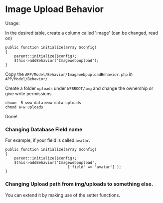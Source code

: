 # Image Upload Behavior

Usage:

In the desired table, create a column called 'image' (can be changed, read on)

    public function initialize(array $config)
    {
        parent::initialize($config);
        $this->addBehavior('Imagewebpupload');
    }

Copy the `APP/Model/Behavior/ImagawebpuploadBehavior.php` in `APP/Model/Behavior/`

Create a folder `uploads` under `WEBROOT/img`
and change the ownership or give write permissions.

```
chown -R www-data:www-data uploads
chmod a+w uploads
```

Done!


### Changing Database Field name

For example, if your field is called `avatar`.

    public function initialize(array $config)
    {
        parent::initialize($config);
        $this->addBehavior('Imagewebpupload', 
                                ['field' => 'avatar'] );
    }
    
    
### Changing Upload path from img/uploads to something else.

You can extend it by making use of the setter functions.